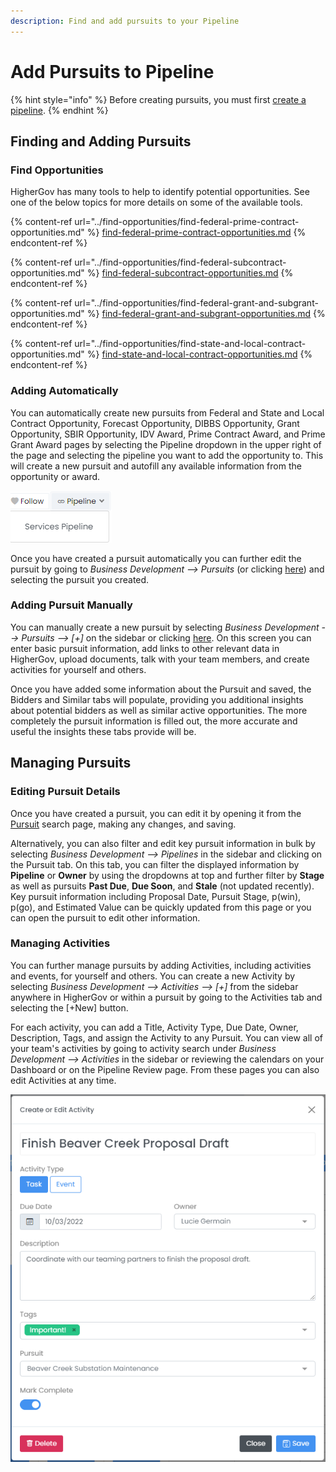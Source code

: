 ```yaml
---
description: Find and add pursuits to your Pipeline
---
```


# Add Pursuits to Pipeline

{% hint style="info" %}
Before creating pursuits, you must first [create a pipeline](create-a-pipeline.md).
{% endhint %}

## Finding and Adding Pursuits

### Find Opportunities

HigherGov has many tools to help to identify potential opportunities.  See one of the below topics for more details on some of the available tools.

{% content-ref url="../find-opportunities/find-federal-prime-contract-opportunities.md" %}
[find-federal-prime-contract-opportunities.md](../find-opportunities/find-federal-prime-contract-opportunities.md)
{% endcontent-ref %}

{% content-ref url="../find-opportunities/find-federal-subcontract-opportunities.md" %}
[find-federal-subcontract-opportunities.md](../find-opportunities/find-federal-subcontract-opportunities.md)
{% endcontent-ref %}

{% content-ref url="../find-opportunities/find-federal-grant-and-subgrant-opportunities.md" %}
[find-federal-grant-and-subgrant-opportunities.md](../find-opportunities/find-federal-grant-and-subgrant-opportunities.md)
{% endcontent-ref %}

{% content-ref url="../find-opportunities/find-state-and-local-contract-opportunities.md" %}
[find-state-and-local-contract-opportunities.md](../find-opportunities/find-state-and-local-contract-opportunities.md)
{% endcontent-ref %}

### Adding Automatically

You can automatically create new pursuits from Federal and State and Local Contract Opportunity, Forecast Opportunity, DIBBS Opportunity, Grant Opportunity, SBIR Opportunity, IDV Award, Prime Contract Award, and Prime Grant Award pages by selecting the Pipeline dropdown in the upper right of the page and selecting the pipeline you want to add the opportunity to.  This will create a new pursuit and autofill any available information from the opportunity or award.

<div align="left">

<img src="../.gitbook/assets/Screenshot 2022-06-15 015637.png" alt="">

</div>

Once you have created a pursuit automatically you can further edit the pursuit by going to _Business Development --> Pursuits_ (or clicking [here](https://www.highergov.com/pursuit/)) and selecting the pursuit you created.

### Adding Pursuit Manually

You can manually create a new pursuit by selecting _Business Development --> Pursuits --> \[+]_ on the sidebar or clicking [here](https://www.highergov.com/pursuit/new).  On this screen you can enter basic pursuit information, add links to other relevant data in HigherGov, upload documents, talk with your team members, and create activities for yourself and others.

Once you have added some information about the Pursuit and saved, the Bidders and Similar tabs will populate, providing you additional insights about potential bidders as well as similar active opportunities. The more completely the pursuit information is filled out, the more accurate and useful the insights these tabs provide will be.

## Managing Pursuits

### Editing Pursuit Details

Once you have created a pursuit, you can edit it by opening it from the [Pursuit](https://www.highergov.com/pursuit/) search page, making any changes, and saving. &#x20;

Alternatively, you can also filter and edit key pursuit information in bulk by selecting _Business Development --> Pipelines_ in the sidebar and clicking on the Pursuit tab.  On this tab, you can filter the displayed information by **Pipeline** or **Owner** by using the dropdowns at top and further filter by **Stage** as well as pursuits **Past Due**, **Due Soon**, and **Stale** (not updated recently).  Key pursuit information including Proposal Date, Pursuit Stage, p(win), p(go), and Estimated Value can be quickly updated from this page or you can open the pursuit to edit other information.

### Managing Activities

You can further manage pursuits by adding Activities, including activities and events, for yourself and others. You can create a new Activity by selecting _Business Development --> Activities --> \[+]_ from the sidebar anywhere in HigherGov or within a pursuit by going to the Activities tab and selecting the \[+New] button.&#x20;

For each activity, you can add a Title, Activity Type, Due Date, Owner, Description, Tags, and assign the Activity to any Pursuit.  You can view all of your team's activities by going to activity search under _Business Development --> Activities_ in the sidebar or reviewing the calendars on your Dashboard or on the Pipeline Review page.  From these pages you can also edit Activities at any time.



![](../.gitbook/assets/Activity2.png)

